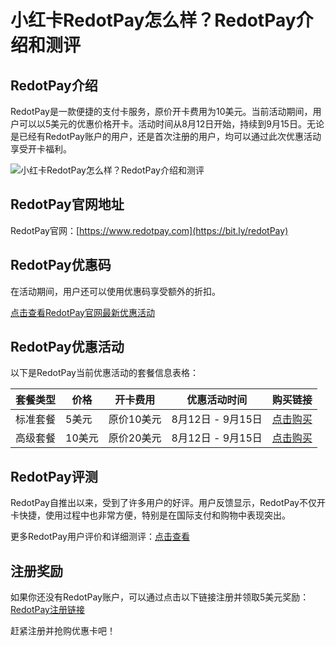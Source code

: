 # 小红卡RedotPay怎么样？RedotPay介绍和测评

## RedotPay介绍
RedotPay是一款便捷的支付卡服务，原价开卡费用为10美元。当前活动期间，用户可以以5美元的优惠价格开卡。活动时间从8月12日开始，持续到9月15日。无论是已经有RedotPay账户的用户，还是首次注册的用户，均可以通过此次优惠活动享受开卡福利。

![小红卡RedotPay怎么样？RedotPay介绍和测评](https://github.com/user-attachments/assets/7a9be723-7dfd-4c84-8842-f1b3623b3e4e)

## RedotPay官网地址
RedotPay官网：[https://www.redotpay.com](https://bit.ly/redotPay)

## RedotPay优惠码
在活动期间，用户还可以使用优惠码享受额外的折扣。

[点击查看RedotPay官网最新优惠活动](https://bit.ly/redotPay)

## RedotPay优惠活动
以下是RedotPay当前优惠活动的套餐信息表格：

| 套餐类型 | 价格 | 开卡费用 | 优惠活动时间 | 购买链接 |
| --- | --- | --- | --- | --- |
| 标准套餐 | 5美元 | 原价10美元 | 8月12日 - 9月15日 | [点击购买](https://bit.ly/redotPay) |
| 高级套餐 | 10美元 | 原价20美元 | 8月12日 - 9月15日 | [点击购买](https://bit.ly/redotPay) |

## RedotPay评测
RedotPay自推出以来，受到了许多用户的好评。用户反馈显示，RedotPay不仅开卡快捷，使用过程中也非常方便，特别是在国际支付和购物中表现突出。

更多RedotPay用户评价和详细测评：[点击查看](https://bit.ly/redotPay)

## 注册奖励
如果你还没有RedotPay账户，可以通过点击以下链接注册并领取5美元奖励：  
[RedotPay注册链接](https://bit.ly/redotPay)

赶紧注册并抢购优惠卡吧！
